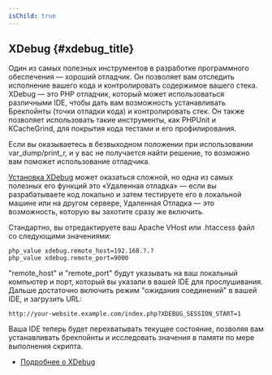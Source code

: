 ```yaml
---
isChild: true
---
```


## XDebug {#xdebug_title}

Один из самых полезных инструментов в разработке программного обеспечения &mdash; хороший отладчик. Он позволяет вам отследить исполнение вашего кода и контролировать содержимое вашего стека. XDebug &mdash; это PHP отладчик, который может использоваться различными IDE, чтобы дать вам возможность устанавливать Брекпойнты (точки отладки кода) и контролировать стек. Он также позволяет использовать такие инструменты, как PHPUnit и KCacheGrind, для покрытия кода тестами и его профилирования.

Если вы оказываетесь в безвыходном положении при использовании var_dump/print_r, и у вас не получается найти решение, то возможно вам поможет использование отладчика.

[Установка XDebug][xdebug-install] может оказаться сложной, но одна из самых полезных его функций это «Удаленная отладка» &mdash; если вы разрабатываете код локально и затем тестируете его в локальной машине или на другом сервере, Удаленная Отладка &mdash; это возможность, которую вы захотите сразу же включить.

Стандартно, вы отредактируете ваш Apache VHost или .htaccess файл со следующими значениями:

    php_value xdebug.remote_host=192.168.?.?
    php_value xdebug.remote_port=9000

"remote_host" и "remote_port" будут указывать на ваш локальный компьютер и порт, который вы указали в вашей IDE для прослушивания. Дальше достаточно включить режим "ожидания соединений" в вашей IDE, и загрузить URL:

    http://your-website.example.com/index.php?XDEBUG_SESSION_START=1

Ваша IDE теперь будет перехватывать текущее состояние, позволяя вам устанавливать брекпойнты и исследовать значения в памяти по мере выполнения скрипта.

 * [Подробнее о XDebug][xdebug-docs]

[xdebug-docs]: http://xdebug.org/docs/
[xdebug-install]: http://xdebug.org/docs/install
